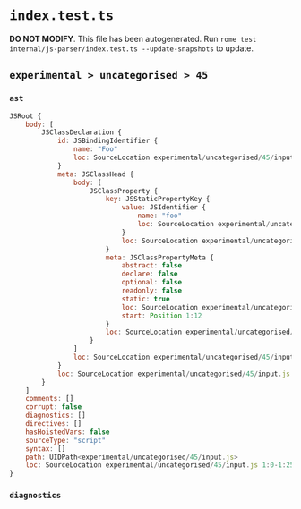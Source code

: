 # `index.test.ts`

**DO NOT MODIFY**. This file has been autogenerated. Run `rome test internal/js-parser/index.test.ts --update-snapshots` to update.

## `experimental > uncategorised > 45`

### `ast`

```javascript
JSRoot {
	body: [
		JSClassDeclaration {
			id: JSBindingIdentifier {
				name: "Foo"
				loc: SourceLocation experimental/uncategorised/45/input.js 1:6-1:9 (Foo)
			}
			meta: JSClassHead {
				body: [
					JSClassProperty {
						key: JSStaticPropertyKey {
							value: JSIdentifier {
								name: "foo"
								loc: SourceLocation experimental/uncategorised/45/input.js 1:19-1:22 (foo)
							}
							loc: SourceLocation experimental/uncategorised/45/input.js 1:19-1:22
						}
						meta: JSClassPropertyMeta {
							abstract: false
							declare: false
							optional: false
							readonly: false
							static: true
							loc: SourceLocation experimental/uncategorised/45/input.js 1:12-1:22
							start: Position 1:12
						}
						loc: SourceLocation experimental/uncategorised/45/input.js 1:12-1:23
					}
				]
				loc: SourceLocation experimental/uncategorised/45/input.js 1:0-1:25
			}
			loc: SourceLocation experimental/uncategorised/45/input.js 1:0-1:25
		}
	]
	comments: []
	corrupt: false
	diagnostics: []
	directives: []
	hasHoistedVars: false
	sourceType: "script"
	syntax: []
	path: UIDPath<experimental/uncategorised/45/input.js>
	loc: SourceLocation experimental/uncategorised/45/input.js 1:0-1:25
}
```

### `diagnostics`

```

```

